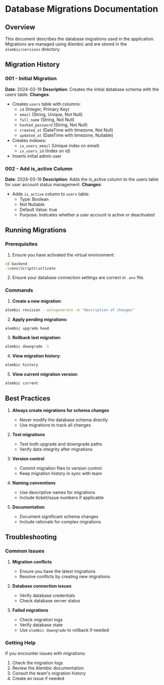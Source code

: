 # Database Migrations Documentation

## Overview
This document describes the database migrations used in the application. Migrations are managed using Alembic and are stored in the `alembic/versions` directory.

## Migration History

### 001 - Initial Migration
**Date**: 2024-03-19
**Description**: Creates the initial database schema with the users table.
**Changes**:
- Creates `users` table with columns:
  - `id` (Integer, Primary Key)
  - `email` (String, Unique, Not Null)
  - `full_name` (String, Not Null)
  - `hashed_password` (String, Not Null)
  - `created_at` (DateTime with timezone, Not Null)
  - `updated_at` (DateTime with timezone, Nullable)
- Creates indexes:
  - `ix_users_email` (Unique index on email)
  - `ix_users_id` (Index on id)
- Inserts initial admin user

### 002 - Add is_active Column
**Date**: 2024-03-19
**Description**: Adds the is_active column to the users table for user account status management.
**Changes**:
- Adds `is_active` column to `users` table:
  - Type: Boolean
  - Not Nullable
  - Default Value: true
  - Purpose: Indicates whether a user account is active or deactivated

## Running Migrations

### Prerequisites
1. Ensure you have activated the virtual environment:
```bash
cd backend
.\venv\Scripts\activate
```

2. Ensure your database connection settings are correct in `.env` file.

### Commands

1. **Create a new migration**:
```bash
alembic revision --autogenerate -m "description of changes"
```

2. **Apply pending migrations**:
```bash
alembic upgrade head
```

3. **Rollback last migration**:
```bash
alembic downgrade -1
```

4. **View migration history**:
```bash
alembic history
```

5. **View current migration version**:
```bash
alembic current
```

## Best Practices

1. **Always create migrations for schema changes**
   - Never modify the database schema directly
   - Use migrations to track all changes

2. **Test migrations**
   - Test both upgrade and downgrade paths
   - Verify data integrity after migrations

3. **Version control**
   - Commit migration files to version control
   - Keep migration history in sync with team

4. **Naming conventions**
   - Use descriptive names for migrations
   - Include ticket/issue numbers if applicable

5. **Documentation**
   - Document significant schema changes
   - Include rationale for complex migrations

## Troubleshooting

### Common Issues

1. **Migration conflicts**
   - Ensure you have the latest migrations
   - Resolve conflicts by creating new migrations

2. **Database connection issues**
   - Verify database credentials
   - Check database server status

3. **Failed migrations**
   - Check migration logs
   - Verify database state
   - Use `alembic downgrade` to rollback if needed

### Getting Help

If you encounter issues with migrations:
1. Check the migration logs
2. Review the Alembic documentation
3. Consult the team's migration history
4. Create an issue if needed 